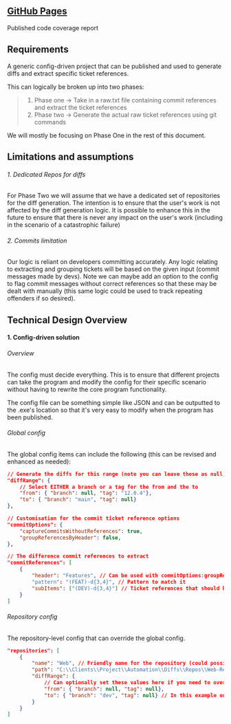 ## [GitHub Pages](https://matt-singular.github.io/git-diff-tool/)

Published code coverage report

## Requirements

A generic config-driven project that can be published and used to generate diffs and extract specific ticket references.

This can logically be broken up into two phases:
> 1. Phase one → Take in a raw.txt file containing commit references and extract the ticket references
> 2. Phase two → Generate the actual raw ticket references using git commands

We will mostly be focusing on Phase One in the rest of this document.

## Limitations and assumptions

###### 1. Dedicated Repos for diffs
For Phase Two we will assume that we have a dedicated set of repositories for the diff generation.  The intention is to ensure that the user's work is not affected by the diff generation logic.  It is possible to enhance this in the future to ensure that there is never any impact on the user's work (including in the scenario of a catastrophic failure)

###### 2. Commits limitation
Our logic is reliant on developers committing accurately.  Any logic relating to extracting and grouping tickets will be based on the given input (commit messages made by devs).  Note we can maybe add an option to the config to flag commit messages without correct references so that these may be dealt with manually (this same logic could be used to track repeating offenders if so desired).

## Technical Design Overview

#### 1. Config-driven solution
###### Overview
The config must decide everything.  This is to ensure that different projects can take the program and modify the config for their specific scenario without having to rewrite the core program functionality.  

The config file can be something simple like JSON and can be outputted to the .exe's location so that it's very easy to modify when the program has been published.

###### Global config
The global config items can include the following (this can be revised and enhanced as needed):
```json
// Generate the diffs for this range (note you can leave these as null, but then you will have to specify it at the repo-level)
"diffRange": {
	// Select EITHER a branch or a tag for the from and the to
	"from": { "branch": null, "tag": "12.0.4"},
	"to": { "branch": "main", "tag": null}
},

// Customisation for the commit ticket reference options
"commitOptions": {
	"captureCommitsWithoutReferences": true,
	"groupReferencesByHeader": false,
},

// The difference commit references to extract
"commitReferences": [
	{
		"header": "Features", // Can be used with commitOptions:groupReferencesByHeader
		"pattern": "(FEAT)-d{3,4}", // Pattern to match it
		"subItems": ["(DEV)-d{3,4}"] // Ticket references that should be grouped under the feature reference
	}
]
```

###### Repository config
The repository-level config that can override the global config.
```json
"repositories": [
	{
		"name": "Web", // Friendly name for the repository (could possibly omit this and just take the computed repo name)
		"path": "C:\\Clients\\Project\\Automation\\Diffs\\Repos\\Web-Repo", // The path to the repository
		"diffRange": {
			// Can optionally set these values here if you need to override the global values
			"from": { "branch": null, "tag": null},
			"to": { "branch": "dev", "tag": null} // In this example only the 'to' branch is overriden
		}
	}
]
```
